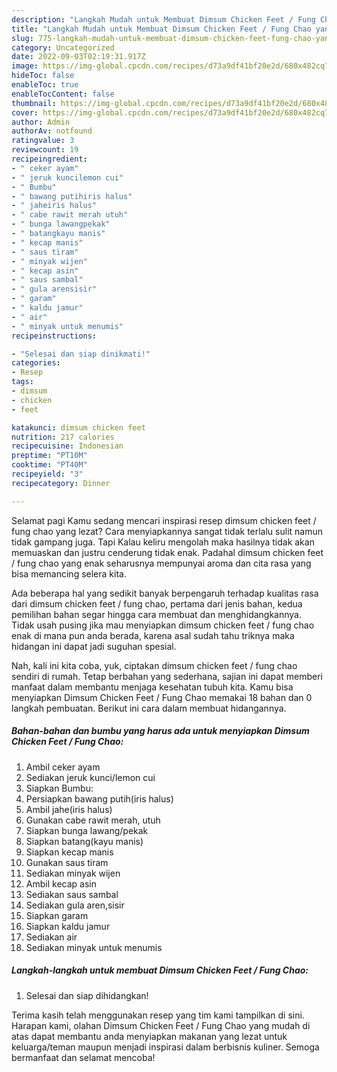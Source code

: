 ```yaml
---
description: "Langkah Mudah untuk Membuat Dimsum Chicken Feet / Fung Chao yang Enak"
title: "Langkah Mudah untuk Membuat Dimsum Chicken Feet / Fung Chao yang Enak"
slug: 775-langkah-mudah-untuk-membuat-dimsum-chicken-feet-fung-chao-yang-enak
category: Uncategorized
date: 2022-09-03T02:19:31.917Z
image: https://img-global.cpcdn.com/recipes/d73a9df41bf20e2d/680x482cq70/dimsum-chicken-feet-fung-chao-foto-resep-utama.jpg
hideToc: false
enableToc: true
enableTocContent: false
thumbnail: https://img-global.cpcdn.com/recipes/d73a9df41bf20e2d/680x482cq70/dimsum-chicken-feet-fung-chao-foto-resep-utama.jpg
cover: https://img-global.cpcdn.com/recipes/d73a9df41bf20e2d/680x482cq70/dimsum-chicken-feet-fung-chao-foto-resep-utama.jpg
author: Admin
authorAv: notfound
ratingvalue: 3
reviewcount: 19
recipeingredient:
- " ceker ayam"
- " jeruk kuncilemon cui"
- " Bumbu"
- " bawang putihiris halus"
- " jaheiris halus"
- " cabe rawit merah utuh"
- " bunga lawangpekak"
- " batangkayu manis"
- " kecap manis"
- " saus tiram"
- " minyak wijen"
- " kecap asin"
- " saus sambal"
- " gula arensisir"
- " garam"
- " kaldu jamur"
- " air"
- " minyak untuk menumis"
recipeinstructions:

- "Selesai dan siap dinikmati!"
categories:
- Resep
tags:
- dimsum
- chicken
- feet

katakunci: dimsum chicken feet 
nutrition: 217 calories
recipecuisine: Indonesian
preptime: "PT10M"
cooktime: "PT40M"
recipeyield: "3"
recipecategory: Dinner

---
```



Selamat pagi Kamu sedang mencari inspirasi resep dimsum chicken feet / fung chao yang lezat? Cara menyiapkannya sangat tidak terlalu sulit namun tidak gampang juga. Tapi Kalau keliru mengolah maka hasilnya tidak akan memuaskan dan justru cenderung tidak enak. Padahal dimsum chicken feet / fung chao yang enak seharusnya mempunyai aroma dan cita rasa yang bisa memancing selera kita.




Ada beberapa hal yang sedikit banyak berpengaruh terhadap kualitas rasa dari dimsum chicken feet / fung chao, pertama dari jenis bahan, kedua pemilihan bahan segar hingga cara membuat dan menghidangkannya. Tidak usah pusing jika mau menyiapkan dimsum chicken feet / fung chao enak di mana pun anda berada, karena asal sudah tahu triknya maka hidangan ini dapat jadi suguhan spesial.


Nah, kali ini kita coba, yuk, ciptakan dimsum chicken feet / fung chao sendiri di rumah. Tetap berbahan yang sederhana, sajian ini dapat memberi manfaat dalam membantu menjaga kesehatan tubuh kita. Kamu bisa menyiapkan Dimsum Chicken Feet / Fung Chao memakai 18 bahan dan 0 langkah pembuatan. Berikut ini cara dalam membuat hidangannya.

<!--inarticleads1-->

##### Bahan-bahan dan bumbu yang harus ada untuk menyiapkan Dimsum Chicken Feet / Fung Chao:

1. Ambil  ceker ayam
1. Sediakan  jeruk kunci/lemon cui
1. Siapkan  Bumbu:
1. Persiapkan  bawang putih(iris halus)
1. Ambil  jahe(iris halus)
1. Gunakan  cabe rawit merah, utuh
1. Siapkan  bunga lawang/pekak
1. Siapkan  batang(kayu manis)
1. Siapkan  kecap manis
1. Gunakan  saus tiram
1. Sediakan  minyak wijen
1. Ambil  kecap asin
1. Sediakan  saus sambal
1. Sediakan  gula aren,sisir
1. Siapkan  garam
1. Siapkan  kaldu jamur
1. Sediakan  air
1. Sediakan  minyak untuk menumis




<!--inarticleads2-->

##### Langkah-langkah untuk membuat Dimsum Chicken Feet / Fung Chao:


1. Selesai dan siap dihidangkan!



Terima kasih telah menggunakan resep yang tim kami tampilkan di sini. Harapan kami, olahan Dimsum Chicken Feet / Fung Chao yang mudah di atas dapat membantu anda menyiapkan makanan yang lezat untuk keluarga/teman maupun menjadi inspirasi dalam berbisnis kuliner. Semoga bermanfaat dan selamat mencoba!
